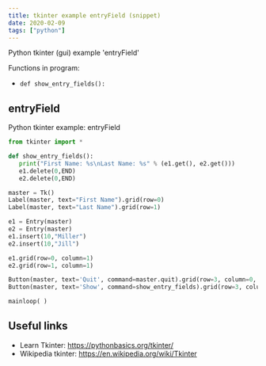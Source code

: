 ```yaml
---
title: tkinter example entryField (snippet)
date: 2020-02-09
tags: ["python"]
---
```

Python tkinter (gui) example 'entryField'

Functions in program: 
* `def show_entry_fields():`

## entryField

Python tkinter example: entryField

```python
from tkinter import *

def show_entry_fields():
   print("First Name: %s\nLast Name: %s" % (e1.get(), e2.get()))
   e1.delete(0,END)
   e2.delete(0,END)

master = Tk()
Label(master, text="First Name").grid(row=0)
Label(master, text="Last Name").grid(row=1)

e1 = Entry(master)
e2 = Entry(master)
e1.insert(10,"Miller")
e2.insert(10,"Jill")

e1.grid(row=0, column=1)
e2.grid(row=1, column=1)

Button(master, text='Quit', command=master.quit).grid(row=3, column=0, sticky=W, pady=4)
Button(master, text='Show', command=show_entry_fields).grid(row=3, column=1, sticky=W, pady=4)

mainloop( )

```

## Useful links

- Learn Tkinter: https://pythonbasics.org/tkinter/
- Wikipedia tkinter: https://en.wikipedia.org/wiki/Tkinter
